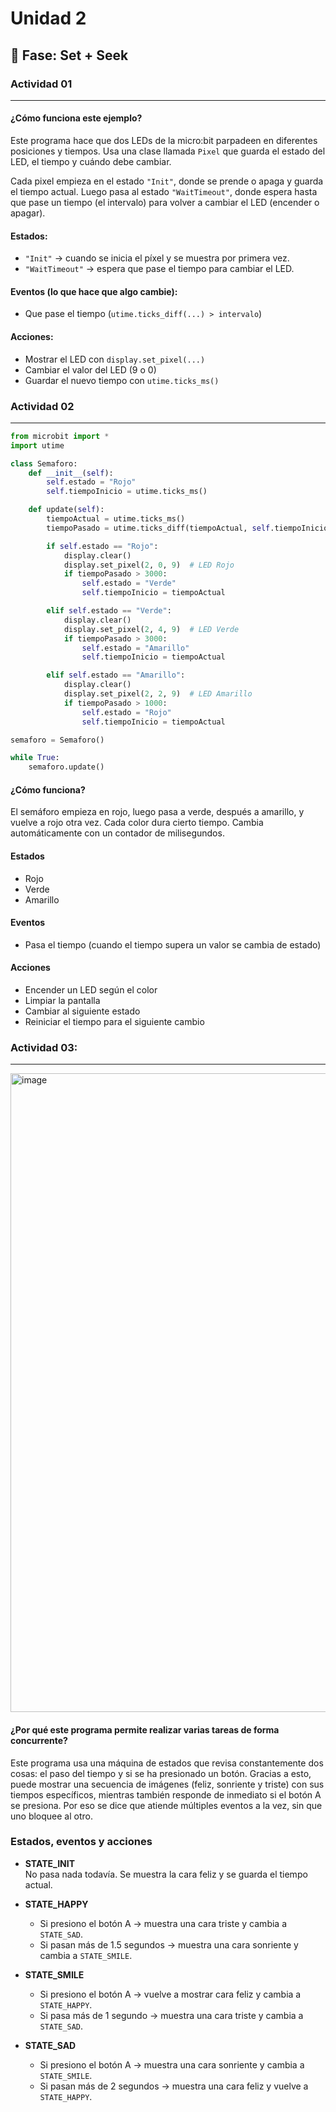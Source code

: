 # Unidad 2

## 🔎 Fase: Set + Seek

### Actividad 01
---

#### ¿Cómo funciona este ejemplo?

Este programa hace que dos LEDs de la micro:bit parpadeen en diferentes posiciones y tiempos. Usa una clase llamada `Pixel` que guarda el estado del LED, el tiempo y cuándo debe cambiar.

Cada pixel empieza en el estado `"Init"`, donde se prende o apaga y guarda el tiempo actual. Luego pasa al estado `"WaitTimeout"`, donde espera hasta que pase un tiempo (el intervalo) para volver a cambiar el LED (encender o apagar).

#### Estados:

- `"Init"` → cuando se inicia el píxel y se muestra por primera vez.
- `"WaitTimeout"` → espera que pase el tiempo para cambiar el LED.

#### Eventos (lo que hace que algo cambie):

- Que pase el tiempo (`utime.ticks_diff(...) > intervalo`)

#### Acciones:

- Mostrar el LED con `display.set_pixel(...)`
- Cambiar el valor del LED (9 o 0)
- Guardar el nuevo tiempo con `utime.ticks_ms()`

### Actividad 02
---


```python
from microbit import *
import utime

class Semaforo:
    def __init__(self):
        self.estado = "Rojo"
        self.tiempoInicio = utime.ticks_ms()

    def update(self):
        tiempoActual = utime.ticks_ms()
        tiempoPasado = utime.ticks_diff(tiempoActual, self.tiempoInicio)

        if self.estado == "Rojo":
            display.clear()
            display.set_pixel(2, 0, 9)  # LED Rojo
            if tiempoPasado > 3000:
                self.estado = "Verde"
                self.tiempoInicio = tiempoActual

        elif self.estado == "Verde":
            display.clear()
            display.set_pixel(2, 4, 9)  # LED Verde
            if tiempoPasado > 3000:
                self.estado = "Amarillo"
                self.tiempoInicio = tiempoActual

        elif self.estado == "Amarillo":
            display.clear()
            display.set_pixel(2, 2, 9)  # LED Amarillo
            if tiempoPasado > 1000:
                self.estado = "Rojo"
                self.tiempoInicio = tiempoActual

semaforo = Semaforo()

while True:
    semaforo.update()
```

#### ¿Cómo funciona?
El semáforo empieza en rojo, luego pasa a verde, después a amarillo, y vuelve a rojo otra vez. Cada color dura cierto tiempo. Cambia automáticamente con un contador de milisegundos.

#### Estados
- Rojo
- Verde
- Amarillo

#### Eventos
- Pasa el tiempo (cuando el tiempo supera un valor se cambia de estado)

#### Acciones
- Encender un LED según el color
- Limpiar la pantalla
- Cambiar al siguiente estado
- Reiniciar el tiempo para el siguiente cambio

### Actividad 03:
---

<img width="838" height="1022" alt="image" src="https://github.com/user-attachments/assets/14d51a8a-7bf4-4143-9447-cfdb1bd57e35" />


#### ¿Por qué este programa permite realizar varias tareas de forma concurrente?
Este programa usa una máquina de estados que revisa constantemente dos cosas: el paso del tiempo y si se ha presionado un botón. Gracias a esto, puede mostrar una secuencia de imágenes (feliz, sonriente y triste) con sus tiempos específicos, mientras también responde de inmediato si el botón A se presiona. Por eso se dice que atiende múltiples eventos a la vez, sin que uno bloquee al otro.

### Estados, eventos y acciones

- **STATE_INIT**  
  No pasa nada todavía. Se muestra la cara feliz y se guarda el tiempo actual.

- **STATE_HAPPY**  
  - Si presiono el botón A → muestra una cara triste y cambia a `STATE_SAD`.  
  - Si pasan más de 1.5 segundos → muestra una cara sonriente y cambia a `STATE_SMILE`.

- **STATE_SMILE**  
  - Si presiono el botón A → vuelve a mostrar cara feliz y cambia a `STATE_HAPPY`.  
  - Si pasa más de 1 segundo → muestra una cara triste y cambia a `STATE_SAD`.

- **STATE_SAD**  
  - Si presiono el botón A → muestra una cara sonriente y cambia a `STATE_SMILE`.  
  - Si pasan más de 2 segundos → muestra una cara feliz y vuelve a `STATE_HAPPY`.
